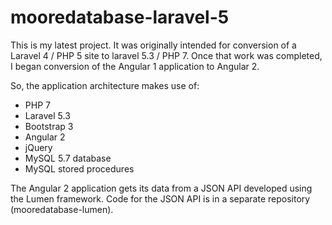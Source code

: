 # mooredatabase-laravel-5
This is my latest project.  It was originally intended for conversion of a Laravel 4 / PHP 5 site to laravel 5.3 / PHP 7.  Once that work was completed, I began conversion of the Angular 1 application to Angular 2.

So, the application architecture makes use of:
* PHP 7
* Laravel 5.3
* Bootstrap 3
* Angular 2
* jQuery
* MySQL 5.7 database
* MySQL stored procedures

The Angular 2 application gets its data from a JSON API developed using the Lumen framework.  Code for the JSON API is in a separate repository (mooredatabase-lumen).
